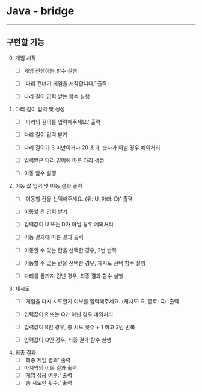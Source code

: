 # Java - bridge
***
## 구현할 기능
0. 게임 시작
   - [ ] 게임 진행하는 함수 실행
   - [ ] '다리 건너기 게임을 시작합니다.' 출력
   - [ ] 다리 길이 입력 받는 함수 실행
   

1. 다리 길이 입력 및 생성
   - [ ] '다리의 길이를 입력해주세요.' 출력
   - [ ] 다리 길이 입력 받기
   - [ ] 다리 길이가 3 미만이거나 20 초과, 숫자가 아닐 경우 예외처리
   - [ ] 입력받은 다리 길이에 따른 다리 생성
   - [ ] 이동 함수 실행
   

2. 이동 값 입력 및 이동 결과 출력
   - [ ] '이동할 칸을 선택해주세요. (위: U, 아래: D)' 출력
   - [ ] 이동할 칸 입력 받기
   - [ ] 입력값이 U 또는 D가 아닐 경우 예외처리
   - [ ] 이동 결과에 따른 결과 출력
   - [ ] 이동할 수 있는 칸을 선택한 경우, 2번 반복
   - [ ] 이동할 수 없는 칸을 선택한 경우, 재시도 선택 함수 실행
   - [ ] 다리를 끝까지 건넌 경우, 최종 결과 함수 실행


3. 재시도
   - [ ] '게임을 다시 시도할지 여부를 입력해주세요. (재시도: R, 종료: Q)' 출력
   - [ ] 입력값이 R 또는 Q가 아닌 경우 예외처리
   - [ ] 입력값이 R인 경우, 총 시도 횟수 + 1 하고 2번 반복
   - [ ] 입력값이 Q인 경우, 최종 결과 함수 실행


4. 최종 결과
   - [ ] '최종 게임 결과' 출력
   - [ ] 마지막의 이동 결과 출력
   - [ ] '게임 성공 여부:' 출력
   - [ ] '총 시도한 횟수:' 출력